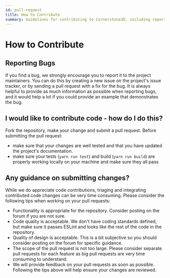 ```yaml
---
id: pull-request
title: How to Contribute
summary: Guidelines for contributing to Cornerstone3D, including reporting bugs, submitting code changes through pull requests, and best practices for contributions
---
```


# How to Contribute

## Reporting Bugs

If you find a bug, we strongly encourage you to report it to the project maintainers. You can do this by creating a new issue on the project's issue tracker, or by sending a pull request with a fix for the bug.
It is always helpful to provide as much information as possible when reporting bugs, and it would help a lot
if you could provide an example that demonstrates the bug.

## I would like to contribute code - how do I do this?

Fork the repository, make your change and submit a pull request. Before submitting the pull request:

- make sure that your changes are well tested and that you have updated the project's documentation.
- make sure your tests (`yarn run test`) and build (`yarn run build`) are properly working locally on your machine and make sure they all pass

## Any guidance on submitting changes?

While we do appreciate code contributions, triaging and integrating contributed code changes can be very time consuming. Please consider the following tips when working on your pull requests:

- Functionality is appropriate for the repository. Consider posting on the forum if you are not sure.
- Code quality is acceptable. We don't have coding standards defined, but make sure it passes ESLint and looks like the rest of the code in the repository.
- Quality of design is acceptable. This is a bit subjective so you should consider posting on the forum for specific guidance.
- The scope of the pull request is not too large. Please consider separate pull requests for each feature as big pull requests are very time consuming to understand.
- We will provide feedback on your pull requests as soon as possible. Following the tips above will help ensure your changes are reviewed.

